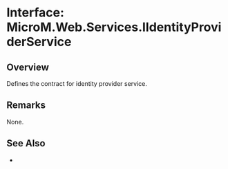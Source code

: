 # Interface: MicroM.Web.Services.IIdentityProviderService
## Overview
Defines the contract for identity provider service.

## Remarks
None.

## See Also
-